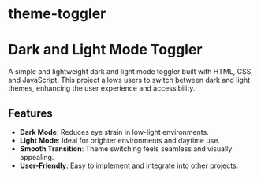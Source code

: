 # theme-toggler
# Dark and Light Mode Toggler  

A simple and lightweight dark and light mode toggler built with HTML, CSS, and JavaScript. This project allows users to switch between dark and light themes, enhancing the user experience and accessibility.  

## Features  
- **Dark Mode**: Reduces eye strain in low-light environments.  
- **Light Mode**: Ideal for brighter environments and daytime use.  
- **Smooth Transition**: Theme switching feels seamless and visually appealing.  
- **User-Friendly**: Easy to implement and integrate into other projects.  

